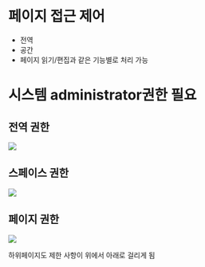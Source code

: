 # 페이지 접근 제어
- 전역
- 공간
- 페이지
읽기/편집과 같은 기능별로 처리 가능

# 시스템 administrator권한 필요

## 전역 권한  
![](/images/2021-08-29-01-31-49.png)  
## 스페이스 권한  
![](/images/2021-08-29-01-33-31.png)

## 페이지 권한
![](/images/2021-08-29-01-36-05.png)

하위페이지도 제한 사항이 위에서 아래로 걸리게 됨